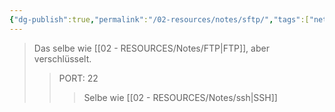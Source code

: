 ```yaml
---
{"dg-publish":true,"permalink":"/02-resources/notes/sftp/","tags":["netzwerk/protocol"],"noteIcon":"","updated":"2025-08-26T16:35:07.495+02:00"}
---
```


>Das selbe wie [[02 - RESOURCES/Notes/FTP\|FTP]], aber verschlüsselt.
>>PORT: 22
>>>Selbe wie [[02 - RESOURCES/Notes/ssh\|SSH]]